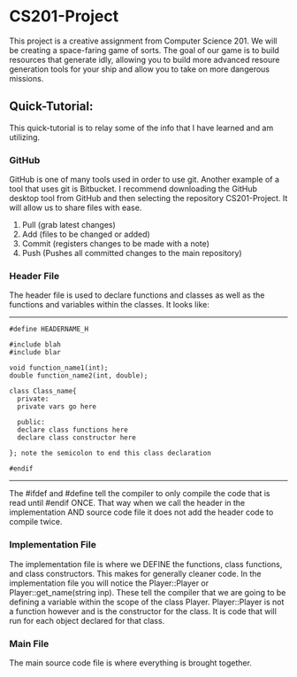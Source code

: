# CS201-Project
This project is a creative assignment from Computer Science 201. We will be creating a space-faring game of sorts. The goal of our game is to build resources that generate idly, allowing you to build more advanced resoure generation tools for your ship and allow you to take on more dangerous missions. 

## Quick-Tutorial:
This quick-tutorial is to relay some of the info that I have learned and am utilizing.

### GitHub
GitHub is one of many tools used in order to use git. Another example of a tool that uses git is Bitbucket. I recommend downloading the GitHub desktop tool from GitHub and then selecting the repository CS201-Project. It will allow us to share files with ease.
1. Pull (grab latest changes)
2. Add (files to be changed or added)
3. Commit (registers changes to be made with a note)
4. Push (Pushes all committed changes to the main repository)

### Header File
The header file is used to declare functions and classes as well as the functions and variables within the classes. It looks like:

___
```#ifndef HEADERNAME_H
#define HEADERNAME_H

#include blah
#include blar

void function_name1(int);
double function_name2(int, double);

class Class_name{
  private:
  private vars go here
  
  public:
  declare class functions here
  declare class constructor here
    
}; note the semicolon to end this class declaration

#endif
```
___

The #ifdef and #define tell the compiler to only compile the code that is read until #endif ONCE. That way when we call the header in the implementation AND source code file it does not add the header code to compile twice.


### Implementation File
The implementation file is where we DEFINE the functions, class functions, and class constructors. This makes for generally cleaner code. In the implementation file you will notice the Player::Player or Player::get_name(string inp). These tell the compiler that we are going to be defining a variable within the scope of the class Player. Player::Player is not a function however and is the constructor for the class. It is code that will run for each object declared for that class.


### Main File
The main source code file is where everything is brought together.
